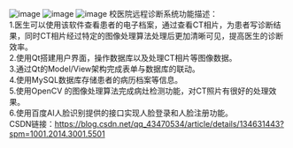 ​​​​![image](https://github.com/Relaxzlx/Jiangnan-University-Remote-Diagnosis-System/assets/91398587/2ad5c7b3-a34b-4aa2-97ea-58eab5285261)
![image](https://github.com/Relaxzlx/Jiangnan-University-Remote-Diagnosis-System/assets/91398587/5a953983-8f60-4ea3-8138-89e793cfb434)
![image](https://github.com/Relaxzlx/Jiangnan-University-Remote-Diagnosis-System/assets/91398587/83a59115-21a0-4840-84dc-268adb4793d5)
校医院远程诊断系统功能描述：  
1.医生可以使用该软件查看患者的电子档案，通过查看CT相片，为患者写诊断结果，同时CT相片经过特定的图像处理算法处理后更加清晰可见，提高医生的诊断效率。  
2.使用Qt搭建用户界面，操作数据库以及处理CT相片等图像数据。  
3.通过Qt的Model/View架构完成表单与数据库的联动。  
4.使用MySQL数据库存储患者的病历档案等信息。  
5.使用OpenCV 的图像处理算法完成病灶检测功能，对CT照片有很好的处理效果。  
6.使用百度AI人脸识别提供的接口实现人脸登录和人脸注册功能。  
CSDN链接：https://blog.csdn.net/qq_43470534/article/details/134631443?spm=1001.2014.3001.5501

